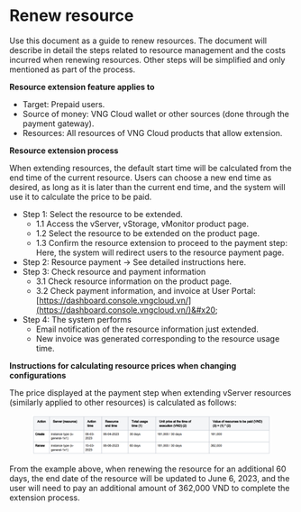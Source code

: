 # Renew resource

Use this document as a guide to renew resources. The document will describe in detail the steps related to resource management and the costs incurred when renewing resources. Other steps will be simplified and only mentioned as part of the process.

**Resource extension feature applies to**

* Target: Prepaid users.
* Source of money: VNG Cloud wallet or other sources (done through the payment gateway).
* Resources: All resources of VNG Cloud products that allow extension.

**Resource extension process**&#x20;

When extending resources, the default start time will be calculated from the end time of the current resource. Users can choose a new end time as desired, as long as it is later than the current end time, and the system will use it to calculate the price to be paid.&#x20;

* Step 1: Select the resource to be extended.
  * 1.1 Access the vServer, vStorage, vMonitor product page.
  * 1.2 Select the resource to be extended on the product page.
  * 1.3 Confirm the resource extension to proceed to the payment step: Here, the system will redirect users to the resource payment page.
* Step 2: Resource payment -> See detailed instructions here.
* Step 3: Check resource and payment information
  * 3.1 Check resource information on the product page.
  * 3.2 Check payment information, and invoice at User Portal: [https://dashboard.console.vngcloud.vn/](https://dashboard.console.vngcloud.vn/)&#x20;
* Step 4: The system performs&#x20;
  * Email notification of the resource information just extended.
  * New invoice was generated corresponding to the resource usage time.

**Instructions for calculating resource prices when changing configurations**

The price displayed at the payment step when extending vServer resources (similarly applied to other resources) is calculated as follows:

<figure><img src="../../../.gitbook/assets/image (6) (1) (1) (1) (1) (1) (1) (1) (1) (1) (1) (1) (1) (1) (1).png" alt=""><figcaption></figcaption></figure>

From the example above, when renewing the resource for an additional 60 days, the end date of the resource will be updated to June 6, 2023, and the user will need to pay an additional amount of 362,000 VND to complete the extension process.
